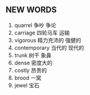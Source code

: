 ## NEW WORDS

1. quarrel 争吵 争论
2. carriage 四轮马车 运输
3. vigorous 精力充沛的 强健的
4. contemporary 当代的 现代的
5. trunk 树干 象鼻
6. dense 密度大的
7. costly 昂贵的
8. brood 一窝
9. jewel 宝石
